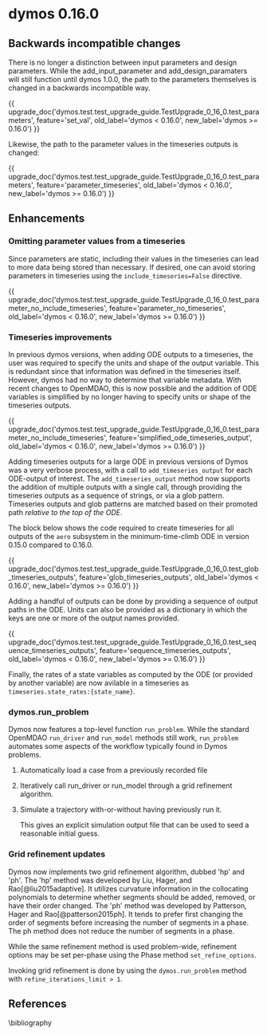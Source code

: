 # dymos 0.16.0

## Backwards incompatible changes

There is no longer a distinction between input parameters and design parameters.
While the add_input_parameter and add_design_paramaters will still function until dymos 1.0.0, the path to the parameters themselves is changed in a backwards incompatible way.

{{ upgrade_doc('dymos.test.test_upgrade_guide.TestUpgrade_0_16_0.test_parameters',
               feature='set_val',
               old_label='dymos < 0.16.0',
               new_label='dymos >= 0.16.0') }}

Likewise, the path to the parameter values in the timeseries outputs is changed:

{{ upgrade_doc('dymos.test.test_upgrade_guide.TestUpgrade_0_16_0.test_parameters',
               feature='parameter_timeseries',
               old_label='dymos < 0.16.0',
               new_label='dymos >= 0.16.0') }}

## Enhancements

### Omitting parameter values from a timeseries

Since parameters are static, including their values in the timeseries can lead to more data being stored than necessary.
If desired, one can avoid storing parameters in timeseries using the `include_timeseries=False` directive.

{{ upgrade_doc('dymos.test.test_upgrade_guide.TestUpgrade_0_16_0.test_parameter_no_include_timeseries',
               feature='parameter_no_timeseries',
               old_label='dymos < 0.16.0',
               new_label='dymos >= 0.16.0') }}

### Timeseries improvements

In previous dymos versions, when adding ODE outputs to a timeseries, the user was required to specify the units and shape of the output variable.
This is redundant since that information was defined in the timeseries itself.
However, dymos had no way to determine that variable metadata.
With recent changes to OpenMDAO, this is now possible and the addition of ODE variables is simplified by no longer having to specify units or shape of the timeseries outputs.

{{ upgrade_doc('dymos.test.test_upgrade_guide.TestUpgrade_0_16_0.test_parameter_no_include_timeseries',
               feature='simplified_ode_timeseries_output',
               old_label='dymos < 0.16.0',
               new_label='dymos >= 0.16.0') }}

Adding timeseries outputs for a large ODE in previous versions of Dymos was a very verbose process, with a call to `add_timeseries_output` for each ODE-output of interest.
The `add_timeseries_output` method now supports the addition of multiple outputs with a single call, through providing the timeseries outputs as a sequence of strings, or via a glob pattern.
Timeseries outputs and glob patterns are matched based on their promoted path _relative to the top of the ODE_.

The block below shows the code required to create timeseries for all outputs of the `aero` subsystem in the minimum-time-climb ODE in version 0.15.0 compared to 0.16.0.

{{ upgrade_doc('dymos.test.test_upgrade_guide.TestUpgrade_0_16_0.test_glob_timeseries_outputs',
               feature='glob_timeseries_outputs',
               old_label='dymos < 0.16.0',
               new_label='dymos >= 0.16.0') }}

Adding a handful of outputs can be done by providing a sequence of output paths in the ODE.
Units can also be provided as a dictionary in which the keys are one or more of the output names provided.

{{ upgrade_doc('dymos.test.test_upgrade_guide.TestUpgrade_0_16_0.test_sequence_timeseries_outputs',
               feature='sequence_timeseries_outputs',
               old_label='dymos < 0.16.0',
               new_label='dymos >= 0.16.0') }}

Finally, the rates of a state variables as computed by the ODE (or provided by another variable) are now avilable in a timeseries as `timeseries.state_rates:{state_name}`.

### dymos.run_problem

Dymos now features a top-level function `run_problem`.
While the standard OpenMDAO `run_driver` and `run_model` methods still work, `run_problem` automates some aspects of the workflow typically found in Dymos problems.

1. Automatically load a case from a previously recorded file
2. Iteratively call run_driver or run_model through a grid refinement algorithm.
3. Simulate a trajectory with-or-without having previously run it.

   This gives an explicit simulation output file that can be used to seed a reasonable initial guess.

### Grid refinement updates

Dymos now implements two grid refinement algorithm, dubbed 'hp' and 'ph'.
The 'hp' method was developed by Liu, Hager, and Rao[@liu2015adaptive].
It utilizes curvature information in the collocating polynomials to determine whether segments should be added, removed, or have their order changed.
The 'ph' method was developed by Patterson, Hager and Rao[@patterson2015ph].
It tends to prefer first changing the order of segments before increasing the number of segments in a phase.
The ph method does not reduce the number of segments in a phase.

While the same refinement method is used problem-wide, refinement options may be set per-phase using the Phase method `set_refine_options`.

Invoking grid refinement is done by using the `dymos.run_problem` method with `refine_iterations_limit > 1`.

## References

\bibliography